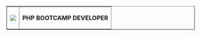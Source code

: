 <!DOCTYPE html>
<html lang="en">
<head>
</head>
<body>


<table border="1" >
    <th>
        <img src="phplogo">
    </th>
    <th>
        <b><p align="center">PHP BOOTCAMP DEVELOPER</p><b>
    </th>
   

</table>
    
</body>
</html>
